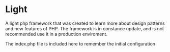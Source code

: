 # Light
A light php framework that was created to learn more about design patterns and new features of PHP. 
The framework is in constance update, and is not recommended use it in a production enviroment.

The index.php file is included here to remember the initial configuration
